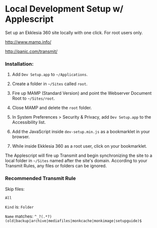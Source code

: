 # Local Development Setup w/ Applescript

Set up an Ekklesia 360 site locally with one click. For root users only.

http://www.mamp.info/

http://panic.com/transmit/

### Installation: 

1. Add `Dev Setup.app` to `~/Applications`.

2. Create a folder in `~/Sites` called `root`.

3. Fire up MAMP (Standard Version) and point the Webserver Document Root to `~/Sites/root`.

4. Close MAMP and delete the `root` folder.

5. In System Preferences > Security & Privacy, add `Dev Setup.app` to the Accessibility list.

6. Add the JavaScript inside `dev-setup.min.js` as a bookmarklet in your browser.

7. While inside Ekklesia 360 as a root user, click on your bookmarklet.

The Applescript will fire up Transmit and begin synchronizing the site to a local folder in `~/Sites` named after the site's domain. According to your Transmit Rules, any files or folders can be ignored. 

### Recommended Transmit Rule

Skip files:

`All`

`Kind` is: `Folder`

`Name` matches: `^_?(.*?)(old|backup|archive|mediafiles|monkcache|monkimage|setupguide)$`
